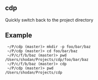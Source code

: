 cdp
------

Quickly switch back to the project directory

## Example

```
 ~/P/cdp (master)> mkdir -p foo/bar/baz
 ~/P/cdp (master)> cd foo/bar/baz
 ~/P/c/f/b/baz (master)> pwd
/Users/shodan/Projects/cdp/foo/bar/baz
 ~/P/c/f/b/baz (master)> cdp
 ~/P/cdp (master)> pwd
/Users/shodan/Projects/cdp
```
